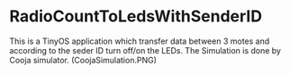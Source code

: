 # RadioCountToLedsWithSenderID
This is a TinyOS application which transfer data between 3 motes and according to the seder ID turn off/on the LEDs.
The Simulation is done by Cooja simulator.
(CoojaSimulation.PNG)

